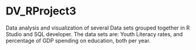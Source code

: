 # DV_RProject3
Data analysis and visualization of several Data sets grouped together in R Studio and SQL developer. The data sets are: Youth Literacy rates, and percentage of GDP spending on education, both per year.
